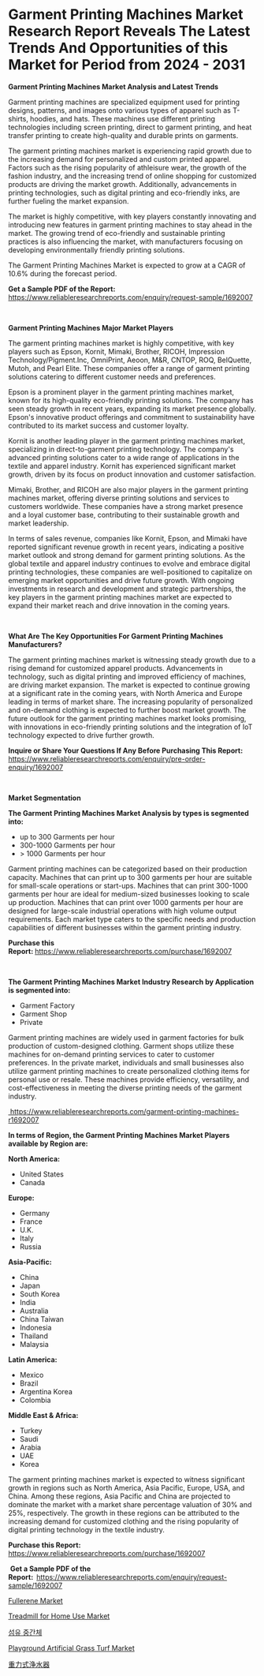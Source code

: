 <p><h1>Garment Printing Machines Market Research Report Reveals The Latest Trends And Opportunities of this Market for Period from 2024 - 2031</h1></p><p><strong>Garment Printing Machines Market Analysis and Latest Trends</strong></p>
<p><p>Garment printing machines are specialized equipment used for printing designs, patterns, and images onto various types of apparel such as T-shirts, hoodies, and hats. These machines use different printing technologies including screen printing, direct to garment printing, and heat transfer printing to create high-quality and durable prints on garments.</p><p>The garment printing machines market is experiencing rapid growth due to the increasing demand for personalized and custom printed apparel. Factors such as the rising popularity of athleisure wear, the growth of the fashion industry, and the increasing trend of online shopping for customized products are driving the market growth. Additionally, advancements in printing technologies, such as digital printing and eco-friendly inks, are further fueling the market expansion.</p><p>The market is highly competitive, with key players constantly innovating and introducing new features in garment printing machines to stay ahead in the market. The growing trend of eco-friendly and sustainable printing practices is also influencing the market, with manufacturers focusing on developing environmentally friendly printing solutions.</p><p>The Garment Printing Machines Market is expected to grow at a CAGR of 10.6% during the forecast period.</p></p>
<p><strong>Get a Sample PDF of the Report:&nbsp;</strong> <a href="https://www.reliableresearchreports.com/enquiry/request-sample/1692007">https://www.reliableresearchreports.com/enquiry/request-sample/1692007</a></p>
<p>&nbsp;</p>
<p><strong>Garment Printing Machines Major Market Players</strong></p>
<p><p>The garment printing machines market is highly competitive, with key players such as Epson, Kornit, Mimaki, Brother, RICOH, Impression Technology/Pigment.Inc, OmniPrint, Aeoon, M&R, CNTOP, ROQ, BelQuette, Mutoh, and Pearl Elite. These companies offer a range of garment printing solutions catering to different customer needs and preferences.</p><p>Epson is a prominent player in the garment printing machines market, known for its high-quality eco-friendly printing solutions. The company has seen steady growth in recent years, expanding its market presence globally. Epson's innovative product offerings and commitment to sustainability have contributed to its market success and customer loyalty.</p><p>Kornit is another leading player in the garment printing machines market, specializing in direct-to-garment printing technology. The company's advanced printing solutions cater to a wide range of applications in the textile and apparel industry. Kornit has experienced significant market growth, driven by its focus on product innovation and customer satisfaction.</p><p>Mimaki, Brother, and RICOH are also major players in the garment printing machines market, offering diverse printing solutions and services to customers worldwide. These companies have a strong market presence and a loyal customer base, contributing to their sustainable growth and market leadership.</p><p>In terms of sales revenue, companies like Kornit, Epson, and Mimaki have reported significant revenue growth in recent years, indicating a positive market outlook and strong demand for garment printing solutions. As the global textile and apparel industry continues to evolve and embrace digital printing technologies, these companies are well-positioned to capitalize on emerging market opportunities and drive future growth. With ongoing investments in research and development and strategic partnerships, the key players in the garment printing machines market are expected to expand their market reach and drive innovation in the coming years.</p></p>
<p>&nbsp;</p>
<p><strong>What Are The Key Opportunities For Garment Printing Machines Manufacturers?</strong></p>
<p><p>The garment printing machines market is witnessing steady growth due to a rising demand for customized apparel products. Advancements in technology, such as digital printing and improved efficiency of machines, are driving market expansion. The market is expected to continue growing at a significant rate in the coming years, with North America and Europe leading in terms of market share. The increasing popularity of personalized and on-demand clothing is expected to further boost market growth. The future outlook for the garment printing machines market looks promising, with innovations in eco-friendly printing solutions and the integration of IoT technology expected to drive further growth.</p></p>
<p><strong>Inquire or Share Your Questions If Any Before Purchasing This Report:</strong> <a href="https://www.reliableresearchreports.com/enquiry/pre-order-enquiry/1692007">https://www.reliableresearchreports.com/enquiry/pre-order-enquiry/1692007</a></p>
<p>&nbsp;</p>
<p><strong>Market Segmentation</strong></p>
<p><strong>The Garment Printing Machines Market Analysis by types is segmented into:</strong></p>
<p><ul><li>up to 300 Garments per hour</li><li>300-1000 Garments per hour</li><li>> 1000 Garments per hour</li></ul></p>
<p><p>Garment printing machines can be categorized based on their production capacity. Machines that can print up to 300 garments per hour are suitable for small-scale operations or start-ups. Machines that can print 300-1000 garments per hour are ideal for medium-sized businesses looking to scale up production. Machines that can print over 1000 garments per hour are designed for large-scale industrial operations with high volume output requirements. Each market type caters to the specific needs and production capabilities of different businesses within the garment printing industry.</p></p>
<p><strong>Purchase this Report:&nbsp;</strong><a href="https://www.reliableresearchreports.com/purchase/1692007">https://www.reliableresearchreports.com/purchase/1692007</a></p>
<p>&nbsp;</p>
<p><strong>The Garment Printing Machines Market Industry Research by Application is segmented into:</strong></p>
<p><ul><li>Garment Factory</li><li>Garment Shop</li><li>Private</li></ul></p>
<p><p>Garment printing machines are widely used in garment factories for bulk production of custom-designed clothing. Garment shops utilize these machines for on-demand printing services to cater to customer preferences. In the private market, individuals and small businesses also utilize garment printing machines to create personalized clothing items for personal use or resale. These machines provide efficiency, versatility, and cost-effectiveness in meeting the diverse printing needs of the garment industry.</p></p>
<p><a href="https://www.reliableresearchreports.com/garment-printing-machines-r1692007">&nbsp;https://www.reliableresearchreports.com/garment-printing-machines-r1692007</a></p>
<p><strong>In terms of Region, the Garment Printing Machines Market Players available by Region are:</strong></p>
<p>
    <p> <strong> North America: </strong>
        <ul>
            <li>United States</li>
            <li>Canada</li>
        </ul>
        </p> 
    <p> <strong> Europe: </strong>
        <ul>
            <li>Germany</li>
            <li>France</li>
            <li>U.K.</li>
            <li>Italy</li>
            <li>Russia</li>
        </ul>
        </p> 
    <p> <strong> Asia-Pacific: </strong>
        <ul>
            <li>China</li>
            <li>Japan</li>
            <li>South Korea</li>
            <li>India</li>
            <li>Australia</li>
            <li>China Taiwan</li>
            <li>Indonesia</li>
            <li>Thailand</li>
            <li>Malaysia</li>
        </ul>
        </p> 
    <p> <strong> Latin America: </strong>
        <ul>
            <li>Mexico</li>
            <li>Brazil</li>
            <li>Argentina Korea</li>
            <li>Colombia</li>
        </ul>
        </p> 
    <p> <strong> Middle East & Africa: </strong>
        <ul>
            <li>Turkey</li>
            <li>Saudi</li>
            <li>Arabia</li>
            <li>UAE</li>
            <li>Korea</li>
        </ul>
    </p>
    </p>
<p><p>The garment printing machines market is expected to witness significant growth in regions such as North America, Asia Pacific, Europe, USA, and China. Among these regions, Asia Pacific and China are projected to dominate the market with a market share percentage valuation of 30% and 25%, respectively. The growth in these regions can be attributed to the increasing demand for customized clothing and the rising popularity of digital printing technology in the textile industry.</p></p>
<p><strong>Purchase this Report: </strong><a href="https://www.reliableresearchreports.com/purchase/1692007">https://www.reliableresearchreports.com/purchase/1692007</a></p>
<p>&nbsp;<strong>Get a Sample PDF of the Report:&nbsp;&nbsp;</strong><a href="https://www.reliableresearchreports.com/enquiry/request-sample/1692007">https://www.reliableresearchreports.com/enquiry/request-sample/1692007</a></p>
<p><strong></strong></p>
<p><p><a href="https://issuu.com/reportprime-2/docs/fullerene-market-size-2030.pptx">Fullerene Market</a></p><p><a href="https://github.com/Chiragrp22/Market-Research-Report-List-4/blob/main/treadmill-for-home-use-market.md">Treadmill for Home Use Market</a></p><p><a href="https://github.com/fredrickeglers/Market-Research-Report-List-1/blob/main/376375027006.md">섬유 중간체</a></p><p><a href="https://issuu.com/reportprime-2/docs/playground-artificial-grass-turf-market-size-2030.">Playground Artificial Grass Turf Market</a></p><p><a href="https://github.com/efcvopdgkdx128/Market-Research-Report-List-1/blob/main/199752829299.md">重力式浄水器</a></p></p>